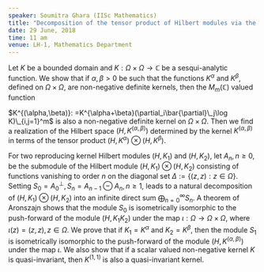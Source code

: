 ```yaml
---
speaker: Soumitra Ghara (IISc Mathematics)
title: "Decomposition of the tensor product of Hilbert modules via the jet construction"
date: 29 June, 2018
time: 11 am
venue: LH-1, Mathematics Department
---
```


Let $K$ be a bounded domain and $K:\Omega \times \Omega \to \mathbb{C}$ be a sesqui-analytic function. We show that if $\alpha,\beta>0$ be such that the functions $K^{\alpha}$ and $K^{\beta}$, defined on $\Omega\times\Omega$, are non-negative definite kernels, then the $M_m(\mathbb{C})$ valued function
 
$K^{(\alpha,\beta)}: =K^{\alpha+\beta}(\partial_i\bar{\partial}\_j\log K)\_{i,j=1}^m$
is also a non-negative definite kernel on $\Omega\times\Omega$.
Then we find a realization of the Hilbert space
$(H,K^{(\alpha,\beta)})$ determined by the kernel $K^{(\alpha, \beta)}$ in terms of the tensor product
$(H, K^{\alpha})\otimes (H, K^{\beta})$.
 
For two reproducing kernel Hilbert modules $(H,K_1)$ and $(H,K_2)$,
let $A_n, n\geq 0$, be the submodule of the Hilbert module
$(H, K_1)\otimes (H, K_2)$ consisting of functions vanishing to order $n$ on the diagonal set $\Delta:=\{(z,z):z\in \Omega\}$. Setting $S_0=A_0^\perp, S_n=A_{n-1}\ominus A_{n}, n\geq 1$, leads to a
natural decomposition of $(H, K_1)\otimes (H, K_2)$
into an infinite direct sum $\bigoplus_{n=0}^{\infty} S_n$.
A theorem of Aronszajn shows that the module $S_0$ is isometrically isomorphic to the push-forward of the module $(H,K_1K_2)$ under the map $\iota:\Omega\to \Omega\times\Omega$, where $\iota(z)=(z,z), z\in \Omega$. We prove that if $K_1=K^{\alpha}$ and $K_2=K^{\beta}$, then the module $S_1$ is isometrically isomorphic to the push-forward of the module $(H,K^{(\alpha, \beta)})$ under the map $\iota$. We also show that if a scalar valued non-negative kernel $K$ is quasi-invariant, then $K^{(1,1)}$ is also a quasi-invariant kernel.
